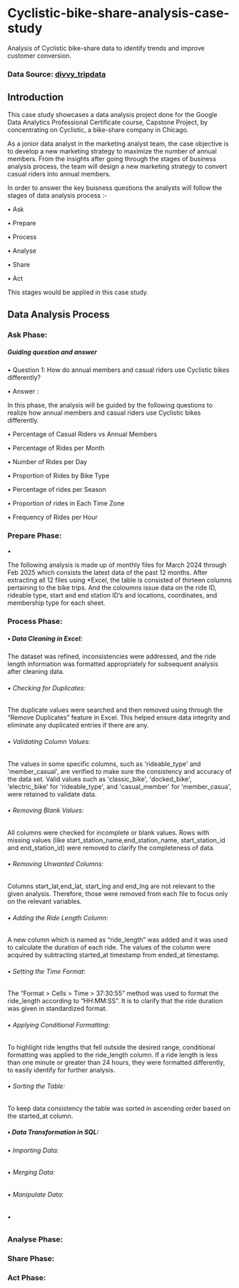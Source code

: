 # Cyclistic-bike-share-analysis-case-study
Analysis of Cyclistic bike-share data to identify trends and improve customer conversion.
 ### Data Source: [divvy_tripdata](https://divvy-tripdata.s3.amazonaws.com/index.html)
## Introduction
This case study showcases a data analysis project done for the Google Data Analytics Professional Certificate course, Capstone Project, by concentrating on Cyclistic, a bike-share company in Chicago.

As a jonior data analyst in the marketing analyst team, the case objective is to develop a new marketing strategy to maximize the number of annual members. From the insights after going through the stages of business analysis process, the team will design a new marketing strategy to convert casual riders into annual members.

In order to answer the key buisness questions the analysts will follow the stages of data analysis process :-
<p>•	Ask </p>
<p>•	Prepare </p>
<p>•	Process  </p>
<p>•	Analyse</p>
<p>•	Share</p>
<p>•	Act  </p>
This stages would be applied in this case study. 

## Data Analysis Process
### Ask Phase:
##### Guiding question and answer
<p>• Question 1: How do annual members and casual riders use Cyclistic bikes differently?
  </p>
<p>• Answer :</p>
In this phase, the analysis will be guided by the following questions to realize how annual members and casual riders use Cyclistic bikes differently. 
<p> </p>
<p>•	Percentage of Casual Riders vs Annual Members </p>
<p>•	Percentage of Rides per Month </p>
<p>•	Number of Rides per Day</p>
<p>•	Proportion of Rides by Bike Type </p>
<p>•	Percentage of rides per Season</p>
<p>•	Proportion of rides in Each Time Zone </p>
<p>•	Frequency of Rides per Hour</p>

### Prepare Phase:
<p> </p> <p>• </p>
The following analysis is made up of monthly files for March 2024 through Feb 2025 which consists the latest data of the past 12 months. 
After extracting all 12 files using *Excel, the table is consisted of thirteen columns pertaining to the bike trips.
And the coloumns issue data on the ride ID, rideable type, start and end station ID’s and locations, coordinates, and membership type for each sheet.


### Process Phase:

##### <p>•	Data Cleaning in Excel: 
The dataset was refined, inconsistencies were addressed, and the ride length information was formatted appropriately for subsequent analysis after cleaning data.</p>

###### <p>• Checking for Duplicates:
The duplicate values were searched and then removed using through the “Remove Duplicates” feature in Excel. This helped ensure data integrity and eliminate any duplicated entries if there are any.</p>
###### <p>• Validating Column Values:
The values in some specific columns, such as 'rideable_type' and 'member_casual', are verified to make sure the consistency and accuracy of the data set. Valid values such as 'classic_bike', 'docked_bike', 'electric_bike' for 'rideable_type', and 'casual_member' for 'member_casua', were retained to validate data.</p>
###### <p>• Removing Blank Values:
All columns were checked for incomplete or blank values. Rows with missing values (like start_station_name,end_station_name, start_station_id and end_station_id) were removed to clarify the completeness of data.</p>
###### <p>• Removing Unwanted Columns: 
Columns start_lat,end_lat, start_lng and end_lng are not relevant to the given analysis. Therefore, those were removed from each file to focus only on the relevant variables.</p>
###### <p>• Adding the Ride Length Column:
A new column which is named as “ride_length” was added and it was used to calculate the duration of each ride. The values of the column were acquired by subtracting started_at timestamp from ended_at timestamp.</p>
###### <p>• Setting the Time Format:
The “Format > Cells > Time > 37:30:55” method was used to format the ride_length according to “HH:MM:SS”. It is to clarify that the ride duration was given in standardized format.</p>
###### <p>• Applying Conditional Formatting:
To highlight ride lengths that fell outside the desired range, conditional formatting was applied to the ride_length column. If a ride length is less than one minute or greater than 24 hours, they were formatted differently, to easily identify for further analysis.</p>
###### <p>• Sorting the Table:
To keep data consistency the table was sorted in ascending order based on the started_at column.</p>

##### <p>•	Data Transformation in SQL: </p>

###### <p>• Importing Data: </p>
###### <p>• Merging Data:</p>
###### <p>• Manipulate Data: </p>
###### <p>• </p>

### Analyse Phase:
### Share Phase:
### Act Phase:
